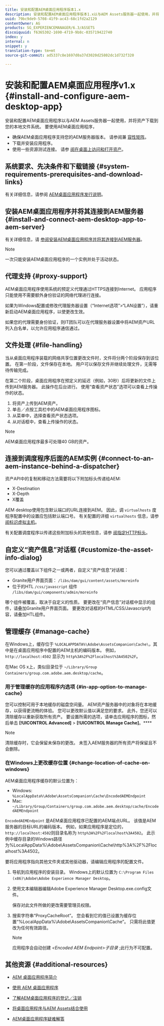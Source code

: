 ```yaml
---
title: 安装和配置AEM桌面应用程序版本1.x
description: 安装和配置AEM桌面应用程序版本1.x以与AEM Assets服务器一起使用，并将资产映射为要在桌面上作为驱动器装载的资产。
uuid: 79bc9de9-5708-41f9-ac43-68c1fd2a2129
contentOwner: AG
products: SG_EXPERIENCEMANAGER/6.3/ASSETS
discoiquuid: f6365302-1690-4719-9b8c-035719422740
index: y
internal: n
snippet: y
translation-type: tm+mt
source-git-commit: ad5337c8e1697d0a37d3020d25802dc1d732f320

---
```



# 安装和配置AEM桌面应用程序v1.x {#install-and-configure-aem-desktop-app}

安装和配置AEM桌面应用程序以与AEM Assets服务器一起使用，并将资产下载到您的本地文件系统。 要使用AEM桌面应用程序，

* 确保AEM桌面应用程序支持您的AEM服务器版本。 请参阅兼 [容性矩阵](release-notes-of-v1.md#compatibilitymatrix)。
* 下载并安装应用程序。
* 使用一些资源测试连接。 请参 [阅在桌面上访问和打开资产](use-app-v1.md#openondesktop)。

## 系统要求、先决条件和下载链接 {#system-requirements-prerequisites-and-download-links}

有关详细信息，请参阅 [AEM桌面应用程序发行说明](release-notes-of-v1.md)。

## 安装AEM桌面应用程序并将其连接到AEM服务器 {#install-and-connect-aem-desktop-app-to-aem-server}

有关详细信息，请 [参阅安装AEM桌面应用程序并将其连接到AEM服务器](use-app-v1.md#installandconnect)。

>[!NOTE]
>
>一次只能安装AEM桌面应用程序的一个实例并处于活动状态。

## 代理支持 {#proxy-support}

AEM桌面应用程序使用系统的预定义代理通过HTTPS连接到Internet。 应用程序只能使用不需要额外身份验证的网络代理进行连接。

如果为Windows配置或修改代理服务器设置（“Internet选项”&gt;“LAN设置”），请重新启动AEM桌面应用程序，以使更改生效。

如果您的代理需要身份验证，则IT团队可以在代理服务器设置中将AEM资产URL列入白名单，以允许应用程序通信通过。

## 文件处理 {#file-handling}

当从桌面应用程序装载的网络共享位置更改文件时，文件将分两个阶段保存到该位置。 在第一阶段，文件保存在本地。 用户可以保存文件并继续处理文件，无需等待传输完成。

在第二个阶段，桌面应用程序在预定义的延迟（例如，30秒）后将更新的文件上传到AEM服务器。 此操作在后台进行。 使用“查看资产状态”选项可以查看上传操作的状态。

1. 将资产上传到AEM资产。
1. 单击／点按工具栏中的AEM桌面应用程序图标。
1. 从菜单中，选择查看资产状态选项。
1. 从对话框中，查看上传操作的状态。

>[!NOTE]
>
>AEM桌面应用程序最多可处理40 GB的资产。

## 连接到调度程序后面的AEM实例 {#connect-to-an-aem-instance-behind-a-dispatcher}

资产API中的复制和移动方法需要将以下附加标头传递给AEM:

* X-Destination
* X-Depth
* X覆盖

AEM desktop使用包含默认端口的URL连接到AEM。 因此，调 `virtualhosts` 度程序配置中的设置应包括默认端口号。 有关配置的详细 `virtualhosts` 信息，请参 [阅标识虚拟主机](https://docs.adobe.com/content/help/en/experience-manager-dispatcher/using/configuring/dispatcher-configuration.html#identifying-virtual-hosts-virtualhosts)。

有关配置调度程序以传递这些附加标头的其他信息，请参 [阅指定HTTP标头](https://docs.adobe.com/content/help/en/experience-manager-dispatcher/using/configuring/dispatcher-configuration.html#specifying-the-http-headers-to-pass-through-clientheaders)。

## 自定义“资产信息”对话框 {#customize-the-asset-info-dialog}

您可以通过覆盖以下组件之一或两者，自定义“资产信息”对话框：

* Granite用户界面页面： `/libs/dam/gui/content/assets/moreinfo`
* 位于的HTL `/css/javascript` 组件 `/libs/dam/gui/components/admin/moreinfo`

哪个组件被覆盖，取决于自定义的性质。 要更改在“资产信息”对话框中显示的组件，请叠加Granite用户界面页面。 要更改对话框的HTML/CSS/Javascript内容，请叠加HTL组件。

## 管理缓存 {#manage-cache}

在Windows上，缓存位于 `%LOCALAPPDATA%\Adobe\AssetsCompanion\Cache\`，其中是在桌面应用程序中配置的AEM主机的编码版本。 例如， `http://localhost:4502` 显示为 `http%3A%2F%2Flocalhost%3A4502%2F`。

在Mac OS x上，类似目录位于 `~/Library/Group Containers/group.com.adobe.aem.desktop/cache`。

### 用于管理缓存的应用程序内选项 {#in-app-option-to-manage-cache}

您可以控制可用于本地缓存的磁盘空间量。 AEM资产服务器中的对象将在本地缓存，以获得更流畅的体验。 您可以更改默认值以满足您的要求。 此外，您还可以清除缓存以重新获取所有资产。 要设置所需的选项，请单击应用程序的图标，然后单击 **[!UICONTROL Advanced]** &gt; **[!UICONTROL Manage Cache]**。****

>[!NOTE]
>
>清除缓存时，它会保留未保存的更改。 未签入AEM服务器的所有资产将保留且不会删除。

### 在Windows上更改缓存位置 {#change-location-of-cache-on-windows}

AEM桌面应用程序缓存的默认位置为：

* Windows: `%LocalAppData%\Adobe\AssetsCompanion\Cache\EncodedAEMEndpoint`
* Mac: `~/Library/Group/Containers/group.com.adobe.aem.desktop/cache/EncodedAEMEndpoint`

`EncodedAEMEndpoint` 是AEM桌面应用程序已配置的AEM端点URL。 该值是AEM服务器的目标URL的编码版本。 例如，如果应用程序是定位的， `http://localhost:4502`则目录名称为 `http%3A%2F%2Flocalhost%3A4502`。 此示例中缓存目录的Windows路径为%LocalAppData%\Adobe\AssetsCompanion\Cache\http%3A%2F%2Flocalhost%3A4502。

要将应用程序指向其他文件夹或其他驱动器，请编辑应用程序的配置文件。

1. 导航到应用程序的安装目录。 Windows上的默认位置为 `C:\Program Files (x86)\Adobe\Adobe Experience Manager Desktop`。
1. 使用文本编辑器编辑Adobe Experience Manager Desktop.exe.config文件。

   保存对此文件所做的更改需要管理员权限。

1. 搜索字符串“ProxyCacheRoot”。 您会看到它的值已设置为缓存位置“%LocalAppData%\Adobe\AssetsCompanion\Cache”。 只需将此值更改为任何有效路径。

   >[!NOTE]
   >
   >应用程序会自动创建 *&lt;Encoded AEM Endpoint&gt;子目录* ;此行为不可配置。

## 其他资源 {#additional-resources}

* [AEM 桌面应用程序简介](https://helpx.adobe.com/experience-manager/kt/eseminars/ccoo-aem-desktop-app.html)
* [使用 AEM 桌面应用程序](use-app-v1.md)

* [了解AEM桌面应用程序的登记／注销](https://helpx.adobe.com/experience-manager/kt/assets/using/checkin-checkout-technical-video-understand.html)
* [将桌面应用程序与AEM Assets结合使用](https://helpx.adobe.com/experience-manager/kt/assets/using/checkin-checkout-technical-video-understand.html)
* [AEM桌面应用程序疑难解答](troubleshoot-app-v1.md)